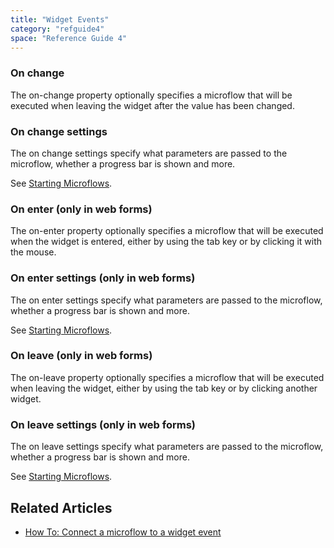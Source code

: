 ```yaml
---
title: "Widget Events"
category: "refguide4"
space: "Reference Guide 4"
---
```

### On change

The on-change property optionally specifies a microflow that will be executed when leaving the widget after the value has been changed.

### On change settings

The on change settings specify what parameters are passed to the microflow, whether a progress bar is shown and more.

See [Starting Microflows](Starting+Microflows).

### On enter (only in web forms)

The on-enter property optionally specifies a microflow that will be executed when the widget is entered, either by using the tab key or by clicking it with the mouse.

### On enter settings (only in web forms)

The on enter settings specify what parameters are passed to the microflow, whether a progress bar is shown and more.

See [Starting Microflows](Starting+Microflows).

### On leave (only in web forms)

The on-leave property optionally specifies a microflow that will be executed when leaving the widget, either by using the tab key or by clicking another widget.

### On leave settings (only in web forms)

The on leave settings specify what parameters are passed to the microflow, whether a progress bar is shown and more.

See [Starting Microflows](Starting+Microflows).

## Related Articles

*   [How To: Connect a microflow to a widget event](https://world.mendix.com/display/howto25/Connect+a+microflow+to+a+widget+event)